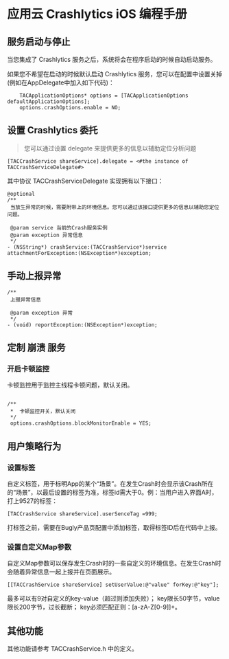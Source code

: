 # 应用云 Crashlytics iOS 编程手册

## 服务启动与停止

当您集成了 Crashlytics 服务之后，系统将会在程序启动的时候自动启动服务。

如果您不希望在启动的时候默认启动 Crashlytics 服务，您可以在配置中设置关掉 (例如在AppDelegate中加入如下代码)：

~~~
    TACApplicationOptions* options = [TACApplicationOptions defaultApplicationOptions];
    options.crashOptions.enable = NO;
~~~

## 设置 Crashlytics 委托

> 您可以通过设置 delegate 来提供更多的信息以辅助定位分析问题

~~~
[TACCrashService shareService].delegate = <#the instance of TACCrashServiceDelegate#>
~~~

其中协议 TACCrashServiceDelegate 实现拥有以下接口：

~~~
@optional
/**
 当放生异常的时候，需要附带上的环境信息。您可以通过该接口提供更多的信息以辅助您定位问题。

 @param service 当前的Crash服务实例
 @param exception 异常信息
 */
- (NSString*) crashService:(TACCrashService*)service  attachmentForException:(NSException*)exception;
~~~

## 手动上报异常


~~~
/**
 上报异常信息

 @param exception 异常
 */
- (void) reportException:(NSException*)exception;

~~~

## 定制 崩溃 服务

### 开启卡顿监控

卡顿监控用于监控主线程卡顿问题，默认关闭。

~~~

/**
 *  卡顿监控开关，默认关闭
 */
 options.crashOptions.blockMonitorEnable = YES;
~~~

## 用户策略行为

### 设置标签
自定义标签，用于标明App的某个“场景”。在发生Crash时会显示该Crash所在的“场景”，以最后设置的标签为准，标签id需大于0。例：当用户进入界面A时，打上9527的标签：

```
[TACCrashService shareService].userSenceTag =999;
```

打标签之前，需要在Bugly产品页配置中添加标签，取得标签ID后在代码中上报。

### 设置自定义Map参数

自定义Map参数可以保存发生Crash时的一些自定义的环境信息。在发生Crash时会随着异常信息一起上报并在页面展示。

```
[[TACCrashService shareService] setUserValue:@"value" forKey:@"key"];
```

最多可以有9对自定义的key-value（超过则添加失败）；
key限长50字节，value限长200字节，过长截断；
key必须匹配正则：[a-zA-Z[0-9]]+。


## 其他功能

其他功能请参考 TACCrashService.h 中的定义。
